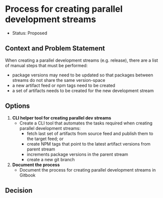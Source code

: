 # Process for creating parallel development streams

* Status: Proposed  <!-- optional -->


## Context and Problem Statement

When creating a parallel development streams (e.g. release), there are a list of manual steps that must be performed:

- package versions may need to be updated so that packages between streams do not share the same version-space
- a new artifact feed or npm tags need to be created
- a set of artifacts needs to be created for the new development stream

## Options
1. **CLI helper tool for creating parallel dev streams**
    - Create a CLI tool that automates the tasks required when creating parallel development streams:
        - fetch last set of artifacts from source feed and publish them to the target feed; or
        - create NPM tags that point to the latest artifact versions from parent stream
        - increments package versions in the parent stream
        - create a new git branch
2. **Document the process**
    - Document the process for creating parallel development streams in Gitbook

## Decision
